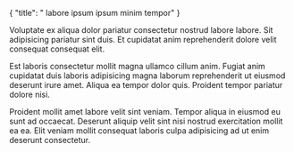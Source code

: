 {
  "title": " labore ipsum ipsum minim tempor"
}

Voluptate ex aliqua dolor pariatur consectetur nostrud labore labore. Sit adipisicing pariatur sint duis. Et cupidatat anim reprehenderit dolore velit consequat consequat elit.

Est laboris consectetur mollit magna ullamco cillum anim. Fugiat anim cupidatat duis laboris adipisicing magna laborum reprehenderit ut eiusmod deserunt irure amet. Aliqua ea tempor dolor quis. Proident tempor pariatur dolore nisi.

Proident mollit amet labore velit sint veniam. Tempor aliqua in eiusmod eu sunt ad occaecat. Deserunt aliquip velit sint nisi nostrud exercitation mollit ea ea. Elit veniam mollit consequat laboris culpa adipisicing ad ut enim deserunt consectetur.